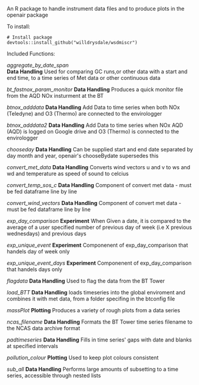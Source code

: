 An R package to handle instrument data files and to produce plots in the openair package

To install: 

```
# Install package
devtools::install_github("willdrysdale/wsdmiscr")
```

Included Functions:

*aggregate_by_date_span*   
**Data Handling**
Used for comparing GC runs,or other data with a start and end time, to a time series of Met data or other continuous data

*bt_fastnox_param_monitor*
**Data Handling**
Produces a quick monitor file from the AQD NOx insturment at the BT

*btnox_adddata*
**Data Handling**
Add Data to time series when both NOx (Teledyne) and O3 (Thermo) are connected to the envirologger

*btnox_adddata2*
**Data Handling**
Add Data to time series when NOx AQD (AQD) is logged on Google drive and O3 (Thermo) is connected to the envirologger

*chooseday*
**Data Handling**
Can be supplied start and end date separated by day month and year, openair's chooseBydate supersedes this

*convert_met_data*
**Data Handling**
Converts wind vectors u and v to ws and wd and temperature as speed of sound to celcius

*convert_temp_sos_c*
**Data Handling**
Component of convert met data - must be fed dataframe line by line

*convert_wind_vectors*
**Data Handling**
Component of convert met data - must be fed dataframe line by line

*exp_day_comparison*
**Experiment**
When Given a date, it is compared to the average of a user specified number of previous day of week (i.e X previous wednesdays) and previous days

*exp_unique_event*
**Experiment**
Componenent of exp_day_comparison that handels day of week only

*exp_unique_event_days*
**Experiment**
Componenent of exp_day_comparison that handels days only

*flagdata*
**Data Handling**
Used to flag the data from the BT Tower

*load_BTT*
**Data Handling**
loads timeseries into the global enviroment and combines it with met data, from a folder specifing in the btconfig file

*massPlot*
**Plotting**
Produces a variety of rough plots from a data series 

*ncas_filename*
**Data Handling**
Formats the BT Tower time series filename to the NCAS data archive format

*padtimeseries*
**Data Handling**
Fills in time series' gaps with date and blanks at specified intervals

*pollution_colour*
**Plotting**
Used to keep plot colours consistent

*sub_all*
**Data Handling**
Performs large amounts of subsetting to a time series, accessible through nested lists
